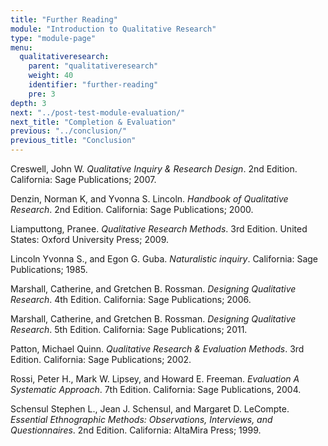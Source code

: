 ```yaml
---
title: "Further Reading"
module: "Introduction to Qualitative Research"
type: "module-page"
menu:
  qualitativeresearch:
    parent: "qualitativeresearch"
    weight: 40
    identifier: "further-reading"
    pre: 3
depth: 3
next: "../post-test-module-evaluation/"
next_title: "Completion & Evaluation"
previous: "../conclusion/"
previous_title: "Conclusion"
---
```


Creswell, John W. _Qualitative Inquiry & Research Design_. 2nd Edition. California: Sage Publications; 2007.

Denzin, Norman K, and Yvonna S. Lincoln. _Handbook of Qualitative Research_. 2nd Edition. California: Sage Publications; 2000.

Liamputtong, Pranee. _Qualitative Research Methods_. 3rd Edition. United States: Oxford University Press; 2009.

Lincoln Yvonna S., and Egon G. Guba. _Naturalistic inquiry_. California: Sage Publications; 1985.

Marshall, Catherine, and Gretchen B. Rossman. _Designing Qualitative Research_. 4th Edition. California: Sage Publications; 2006.

Marshall, Catherine, and Gretchen B. Rossman. _Designing Qualitative Research_. 5th Edition. California: Sage Publications; 2011.

Patton, Michael Quinn. _Qualitative Research & Evaluation Methods_. 3rd Edition. California: Sage Publications; 2002.

Rossi, Peter H., Mark W. Lipsey, and Howard E. Freeman. _Evaluation A Systematic Approach_. 7th Edition. California: Sage Publications, 2004.

Schensul Stephen L., Jean J. Schensul, and Margaret D. LeCompte. _Essential Ethnographic Methods: Observations, Interviews, and Questionnaires_. 2nd Edition. California: AltaMira Press; 1999.
